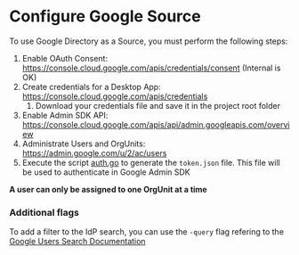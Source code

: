 # Configure Google Source

To use Google Directory as a Source, you must perform the following steps:

1. Enable OAuth Consent: https://console.cloud.google.com/apis/credentials/consent (Internal is OK)
2. Create credentials for a Desktop App: https://console.cloud.google.com/apis/credentials
   1. Download your credentials file and save it in the project root folder
3. Enable Admin SDK API: https://console.cloud.google.com/apis/api/admin.googleapis.com/overview
4. Administrate Users and OrgUnits: https://admin.google.com/u/2/ac/users
5. Execute the script [auth.go](../tools/google/auth.go) to generate the `token.json` file. This file will be used to authenticate in Google Admin SDK

**A user can only be assigned to one OrgUnit at a time**

### Additional flags

To add a filter to the IdP search, you can use the `-query` flag refering to the [Google Users Search Documentation](https://developers.google.com/admin-sdk/directory/v1/guides/search-users)
